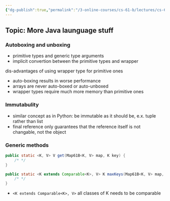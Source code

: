 ```yaml
---
{"dg-publish":true,"permalink":"/3-online-courses/cs-61-b/lectures/cs-61-b-2018-spring-learning-notes-chapter-5/","noteIcon":"","created":"2024-01-31T22:49:21.460+01:00","updated":"2024-01-31T22:56:29.981+01:00"}
---
```


## Topic: More Java launguage stuff
### Autoboxing and unboxing
- primitive types and generic type arguments
- implicit convertion between the primitive types and wrapper

dis-advantages of using wrapper type for primitive ones
- auto-boxing results in worse performance
- arrays are never auto-boxed or auto-unboxed
- wrapper types require much more memory than primitive ones

### Immutabulity
- similar concept as in Python: be immutable as it should be, e.x. tuple rather than list
- final reference only guarantees that the reference itself is not changable, not the object


### Generic methods
```java
public static <K, V> V get(Map61B<K, V> map, K key) {
    /* */
}
```

```java
public static <K extends Comparable<K>, V> K maxKeys(Map61B<K, V> map, K key) {
    /* */
}
```
- `<K extends Comparable<K>, V>` all classes of K needs to be comparable